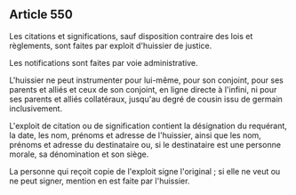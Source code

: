 Article 550
----
Les citations et significations, sauf disposition contraire des lois et
règlements, sont faites par exploit d'huissier de justice.

Les notifications sont faites par voie administrative.

L'huissier ne peut instrumenter pour lui-même, pour son conjoint, pour ses
parents et alliés et ceux de son conjoint, en ligne directe à l'infini, ni pour
ses parents et alliés collatéraux, jusqu'au degré de cousin issu de germain
inclusivement.

L'exploit de citation ou de signification contient la désignation du requérant,
la date, les nom, prénoms et adresse de l'huissier, ainsi que les nom, prénoms
et adresse du destinataire ou, si le destinataire est une personne morale, sa
dénomination et son siège.

La personne qui reçoit copie de l'exploit signe l'original ; si elle ne veut ou
ne peut signer, mention en est faite par l'huissier.
